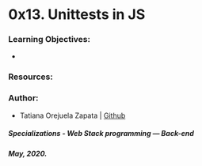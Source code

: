 # 0x13. Unittests in JS

### Learning Objectives:
* 

### Resources:

### Author:
* Tatiana Orejuela Zapata | [Github](https://github.com/tatsOre)

##### Specializations - Web Stack programming ― Back-end
##### May, 2020.

